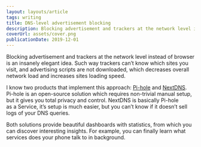 ```yaml
---
layout: layouts/article
tags: writing
title: DNS-level advertisement blocking
description: Blocking advertisement and trackers at the network level instead of browser is an insanely elegant idea.
coverUrl: assets/cover.png
publicationDate: 2019-12-01
---
```


Blocking advertisement and trackers at the network level instead of browser is an insanely elegant idea. Such way trackers can’t know which sites you visit, and advertising scripts are not downloaded, which decreases overall network load and increases sites loading speed.

I know two products that implement this approach: [Pi-hole](https://pi-hole.net) and [NextDNS](https://nextdns.io). Pi-hole is an open-source solution which requires non-trivial manual setup, but it gives you total privacy and control. NextDNS is basically Pi-hole as a Service, it’s setup is much easier, but you can’t know if it doesn’t sell logs of your DNS queries.

Both solutions provide beautiful dashboards with statistics, from which you can discover interesting insights. For example, you can finally learn what services does your phone talk to in background.
